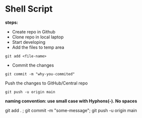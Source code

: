 # Shell Script
**steps:**

* Create repo in Github
* Clone repo in local laptop
* Start developing
* Add the files to temp area
```
git add <file-name>
```
* Commit the changes
```
git commit -m "why-you-commited"
```
Push the changes to GitHub/Central repo
```
git push -u origin main
```

**naming convention: use small case with Hyphons(-). No spaces**

git add . ; git commit -m "some-message"; git push -u origin main
